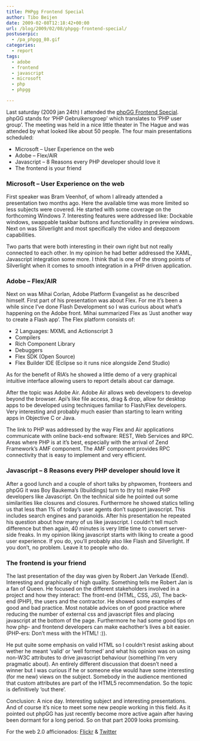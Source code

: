 ```yaml
---
title: PHPgg Frontend Special
author: Tibo Beijen
date: 2009-02-08T12:18:42+00:00
url: /blog/2009/02/08/phpgg-frontend-special/
postuserpic:
  - /pa_phpgg_80.gif
categories:
  - report
tags:
  - adobe
  - frontend
  - javascript
  - microsoft
  - php
  - phpgg

---
```

Last saturday (2009 jan 24th) I attended the [phpGG Frontend Special][1]. phpGG stands for &#8216;PHP Gebruikersgroep&#8217; which translates to &#8216;PHP user group&#8217;. The meeting was held in a nice little theater in The Hague and was attended by what looked like about 50 people. The four main presentations scheduled:

  * Microsoft &#8211; User Experience on the web
  * Adobe &#8211; Flex/AIR 
  * Javascript &#8211; 8 Reasons every PHP developer should love it 
  * The frontend is your friend

<!--more-->

### Microsoft &#8211; User Experience on the web

First speaker was Bram Veenhof, of whom I allready attended a presentation two months ago. Here the available time was more limited so less subjects were covered. He started with some coverage on the forthcoming Windows 7. Interesting features were addressed like: Dockable windows, swappable taskbar buttons and functionallity in preview windows. Next on was Silverlight and most specifically the video and deepzoom capabilities. 

Two parts that were both interesting in their own right but not really connected to each other. In my opinion he had better addressed the XAML, Javascript integration some more. I think that is one of the strong points of Silverlight when it comes to smooth integration in a PHP driven application. 

### Adobe &#8211; Flex/AIR

Next on was Mihai Corlan, Adobe Platform Evangelist as he described himself. First part of his presentation was about Flex. For me it&#8217;s been a while since I&#8217;ve done Flash Development so I was curious about what&#8217;s happening on the Adobe front. Mihai summarized Flex as &#8216;Just another way to create a Flash app&#8217;. The Flex platform consists of:

  * 2 Languages: MXML and Actionscript 3
  * Compilers
  * Rich Component Library
  * Debuggers
  * Flex SDK (Open Source) 
  * Flex Builder IDE (Eclipse so it runs nice alongside Zend Studio)

As for the benefit of RIA&#8217;s he showed a little demo of a very graphical intuitive interface allowing users to report details about car damage. 

After the topic was Adobe Air. Adobe Air allows web developers to develop beyond the browser. Api&#8217;s like file access, drag &#038; drop, allow for desktop apps to be developed using techniques familiar to Flash/Flex developers. Very interesting and probably much easier than starting to learn writing apps in Objective C or Java. 

The link to PHP was addressed by the way Flex and Air applications communicate with online back-end software: REST, Web Services and RPC. Areas where PHP is at it&#8217;s best, especially with the arrival of Zend Framework&#8217;s AMF component. The AMF component provides RPC connectivity that is easy to implement and very efficient. 

### Javascript &#8211; 8 Reasons every PHP developer should love it

After a good lunch and a couple of short talks by phpwomen, fronteers and phpGG it was Boy Baukema&#8217;s (Ibuildings) turn to (try to) make PHP developers like Javascript. On the technical side he pointed out some similarities like closures and closures. Furthermore he showed statics telling us that less than 1% of today&#8217;s user agents don&#8217;t support javascript. This includes search engines and paranoids. After his presentation he repeated his question about how many of us like javascript. I couldn&#8217;t tell much difference but then again, 40 minutes is very little time to convert server-side freaks. In my opinion liking javascript starts with liking to create a good user experience. If you do, you&#8217;ll probably also like Flash and Silverlight. If you don&#8217;t, no problem. Leave it to people who do.

### The frontend is your friend

The last presentation of the day was given by Robert Jan Verkade (Eend). Interesting and graphically of high quality. Something tells me Robert Jan is a fan of Queen. He focused on the different stakeholders involved in a project and how they interact: The front-end (HTML, CSS, JS), The back-end (PHP), the users and the contractor. He showed some examples of good and bad practice. Most notable advices on of good practice where reducing the number of external css and javascript files and placing javascript at the bottom of the page. Furthermore he had some good tips on how php- and frontend developers can make eachother&#8217;s lives a bit easier. (PHP-ers: Don&#8217;t mess with the HTML! :)).

He put quite some emphasis on valid HTML so I couldn&#8217;t resist asking about wether he meant &#8216;valid&#8217; or &#8216;well formed&#8217; and what his opinion was on using non-W3C attributes to drive javascript behaviour (something I&#8217;m very pragmatic about). An entirely different discussion that doesn&#8217;t need a winner but I was curious if he or someone else would have some interesting (for me new) views on the subject. Somebody in the audience mentioned that custom attributes are part of the HTML5 recommendation. So the topic is definitively &#8216;out there&#8217;.

Conclusion: A nice day. Interesting subject and interesting presentations. And of course it&#8217;s nice to meet some new people working in this field. As it pointed out phpGG has just recently become more active again after having been dormant for a long period. So on that part 2009 looks promising.

For the web 2.0 afficionados: [Flickr][2] & [Twitter][3]

 [1]: http://phpgg.nl/frontendspecial2008
 [2]: http://www.flickr.com/photos/tags/phpggfs/
 [3]: http://search.twitter.com/search?q=phpggfs